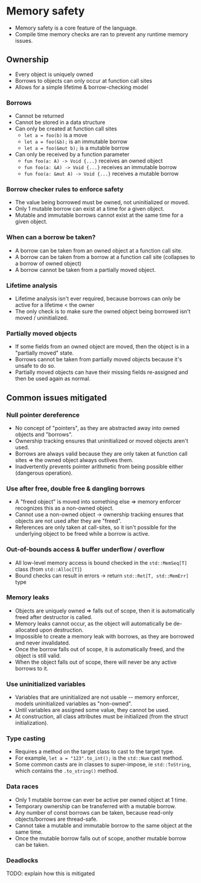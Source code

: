 # Memory safety
- Memory safety is a core feature of the language.
- Compile time memory checks are ran to prevent any runtime memory issues.

## Ownership
- Every object is uniquely owned
- Borrows to objects can only occur at function call sites
- Allows for a simple lifetime & borrow-checking model

### Borrows
- Cannot be returned
- Cannot be stored in a data structure
- Can only be created at function call sites
  - `let a = foo(b)` is a move
  - `let a = foo(&b);` is an immutable borrow
  - `let a = foo(&mut b);` is a mutable borrow
- Can only be received by a function parameter
  - `fun foo(a: A) -> Void {...}` receives an owned object
  - `fun foo(a: &A) -> Void {...}` receives an immutable borrow
  - `fun foo(a: &mut A) -> Void {...}` receives a mutable borrow

### Borrow checker rules to enforce safety
- The value being borrowed must be owned, not uninitialized or moved.
- Only 1 mutable borrow can exist at a time for a given object.
- Mutable and immutable borrows cannot exist at the same time for a given object.

### When can a borrow be taken?
- A borrow can be taken from an owned object at a function call site.
- A borrow can be taken from a borrow at a function call site (collapses to a borrow of owned object)
- A borrow cannot be taken from a partially moved object.

### Lifetime analysis
- Lifetime analysis isn't ever required, because borrows can only be active for a lifetime < the owner
- The only check is to make sure the owned object being borrowed isn't moved / uninitialized.

### Partially moved objects
- If some fields from an owned object are moved, then the object is in a "partially moved" state.
- Borrows cannot be taken from partially moved objects because it's unsafe to do so.
- Partially moved objects can have their missing fields re-assigned and then be used again as normal.


## Common issues mitigated
### Null pointer dereference
- No concept of "pointers", as they are abstracted away into owned objects and "borrows".
- Ownership tracking ensures that uninitialized or moved objects aren't used.
- Borrows are always valid because they are only taken at function call sites => the owned object always outlives them.
- Inadvertently prevents pointer arithmetic from being possible either (dangerous operation).

### Use after free, double free & dangling borrows
- A "freed object" is moved into something else => memory enforcer recognizes this as a non-owned object.
- Cannot use a non-owned object -> ownership tracking ensures that objects are not used after they are "freed".
- References are only taken at call-sites, so it isn't possible for the underlying object to be freed while a borrow is active.

### Out-of-bounds access & buffer underflow / overflow
- All low-level memory access is bound checked in the `std::MemSeq[T]` class (from `std::Alloc[T]`)
- Bound checks can result in errors -> return `std::Ret[T, std::MemErr]` type

### Memory leaks
- Objects are uniquely owned => falls out of scope, then it is automatically freed after destructor is called.
- Memory leaks cannot occur, as the object will automatically be de-allocated upon destruction.
- Impossible to create a memory leak with borrows, as they are borrowed and never invalidated.
- Once the borrow falls out of scope, it is automatically freed, and the object is still valid.
- When the object falls out of scope, there will never be any active borrows to it.

### Use uninitialized variables
- Variables that are uninitialized are not usable -- memory enforcer, models uninitialized variables as "non-owned".
- Until variables are assigned some value, they cannot be used.
- At construction, all class attributes must be initialized (from the struct initialization).

### Type casting
- Requires a method on the target class to cast to the target type.
- For example, `let a = "123".to_int();` is the `std::Num` cast method.
- Some common casts are in classes to super-impose, ie `std::ToString`, which contains the `.to_string()` method.

### Data races
- Only 1 mutable borrow can ever be active per owned object at 1 time.
- Temporary ownership can be transferred with a mutable borrow.
- Any number of const borrows can be taken, because read-only objects/borrows are thread-safe.
- Cannot take a mutable and immutable borrow to the same object at the same time.
- Once the mutable borrow falls out of scope, another mutable borrow can be taken.

### Deadlocks
TODO: explain how this is mitigated
